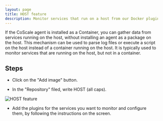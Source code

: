 ```yaml
---
layout: page
title: HOST feature
description: Monitor services that run on a host from our Docker plugin
---
```


If the CoScale agent is installed as a Container, you can gather data from services running on the host, without installing an agent as a package on the host. This mechanism can be used to parse log files or execute a script on the host instead of a container running on the host. It is typically used to monitor services that are running on the host, but not in a container.

## Steps

* Click on the "Add image" button.

* In the "Repository" filed, write HOST (all caps).

<img alt="HOST feature" src="{{ site.baseurl }}/gfx/agent/extra/host-feature.png" style="img-responsive"/>

* Add the plugins for the services you want to monitor and configure them, by following the instructions on the screen.
